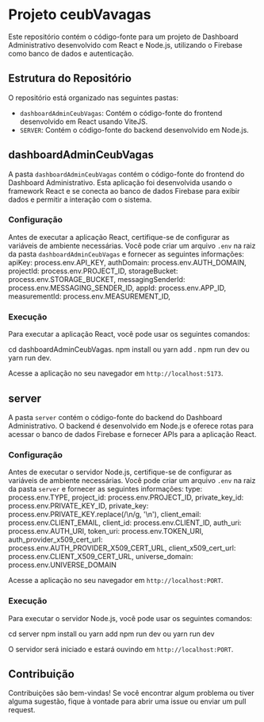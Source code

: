 # Projeto ceubVavagas

Este repositório contém o código-fonte para um projeto de Dashboard Administrativo desenvolvido com React e Node.js, utilizando o Firebase como banco de dados e autenticação.

## Estrutura do Repositório

O repositório está organizado nas seguintes pastas:

- `dashboardAdminCeubVagas`: Contém o código-fonte do frontend desenvolvido em React usando ViteJS.
- `SERVER`: Contém o código-fonte do backend desenvolvido em Node.js.

## dashboardAdminCeubVagas

A pasta `dashboardAdminCeubVagas` contém o código-fonte do frontend do Dashboard Administrativo. Esta aplicação foi desenvolvida usando o framework React e se conecta ao banco de dados Firebase para exibir dados e permitir a interação com o sistema.

### Configuração

Antes de executar a aplicação React, certifique-se de configurar as variáveis de ambiente necessárias. Você pode criar um arquivo `.env` na raiz da pasta `dashboardAdminCeubVagas` e fornecer as seguintes informações:
  apiKey: process.env.API_KEY,
  authDomain: process.env.AUTH_DOMAIN,
  projectId: process.env.PROJECT_ID,
  storageBucket: process.env.STORAGE_BUCKET,
  messagingSenderId: process.env.MESSAGING_SENDER_ID,
  appId: process.env.APP_ID,
  measurementId: process.env.MEASUREMENT_ID,

### Execução

Para executar a aplicação React, você pode usar os seguintes comandos:

cd dashboardAdminCeubVagas.
npm install ou yarn add .
npm run dev ou yarn run dev.

Acesse a aplicação no seu navegador em `http://localhost:5173`.

## server

A pasta `server` contém o código-fonte do backend do Dashboard Administrativo. O backend é desenvolvido em Node.js e oferece rotas para acessar o banco de dados Firebase e fornecer APIs para a aplicação React.

### Configuração

Antes de executar o servidor Node.js, certifique-se de configurar as variáveis de ambiente necessárias. Você pode criar um arquivo `.env` na raiz da pasta `server` e fornecer as seguintes informações:
  type: process.env.TYPE,
  project_id: process.env.PROJECT_ID,
  private_key_id: process.env.PRIVATE_KEY_ID,
  private_key: process.env.PRIVATE_KEY.replace(/\\n/g, '\n'),
  client_email: process.env.CLIENT_EMAIL,
  client_id: process.env.CLIENT_ID,
  auth_uri: process.env.AUTH_URI,
  token_uri: process.env.TOKEN_URI,
  auth_provider_x509_cert_url: process.env.AUTH_PROVIDER_X509_CERT_URL,
  client_x509_cert_url: process.env.CLIENT_X509_CERT_URL,
  universe_domain: process.env.UNIVERSE_DOMAIN

Acesse a aplicação no seu navegador em `http://localhost:PORT`.

### Execução

Para executar o servidor Node.js, você pode usar os seguintes comandos:

cd server
npm install ou yarn add 
npm run dev ou yarn run dev

O servidor será iniciado e estará ouvindo em `http://localhost:PORT`.

## Contribuição

Contribuições são bem-vindas! Se você encontrar algum problema ou tiver alguma sugestão, fique à vontade para abrir uma issue ou enviar um pull request.
